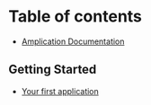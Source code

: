 # Table of contents

* [Amplication Documentation](README.md)

## Getting Started

* [Your first application](getting-started/first-app.md)

